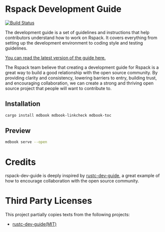 # Rspack Development Guide

[![Build Status][ci-badge]][ci-url]

[ci-badge]: https://github.com/web-infra-dev/rspack-dev-guide/actions/workflows/ci.yml/badge.svg?event=push&branch=main
[ci-url]: https://github.com/web-infra-dev/rspack-dev-guide/actions/workflows/ci.yml?query=event%3Apush+branch%3Amain

The development guide is a set of guidelines and instructions that help contributors understand how to work on Rspack. It covers everything from setting up the development environment to coding style and testing guidelines.

[You can read the latest version of the guide here.](book-url)

[book-url]: https://web-infra-dev.github.io/rspack-dev-guide/

The Rspack team believe that creating a development guide for Rspack is a great way to build a good relationship with the open source community. By providing clarity and consistency, lowering barriers to entry, building trust, and encouraging collaboration, we can create a strong and thriving open source project that people will want to contribute to.

## Installation

```bash
cargo install mdbook mdbook-linkcheck mdbook-toc
```

## Preview

```bash
mdbook serve --open
```

# Credits

rspack-dev-guide is deeply inspired by [rustc-dev-guide](https://github.com/rust-lang/rustc-dev-guide), a great example of how to encourage collaboration with the open source community.

# Third Party Licenses

This project partially copies texts from the following projects:

- [rustc-dev-guide(MIT)](https://github.com/rust-lang/rustc-dev-guide)

